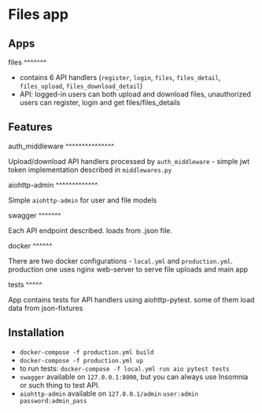 Files app
===========


Apps
---------

files
^^^^^^^

* contains 6 API handlers (`register`, `login`, `files`, `files_detail`, `files_upload`, `files_download_detail`)
* API: logged-in users can both upload and download files, unauthorized users can register, login and get files/files_details


Features
---------

auth_middleware
^^^^^^^^^^^^^^^

Upload/download API handlers processed by `auth_middleware` - simple jwt token implementation described in `middlewares.py`

aiohttp-admin
^^^^^^^^^^^^^

Simple `aiohttp-admin` for user and file models

swagger
^^^^^^^

Each API endpoint described. loads from .json file.

docker
^^^^^^

There are two docker configurations - `local.yml` and `production.yml`. production one uses nginx web-server to serve file uploads and main app


tests
^^^^^

App contains tests for API handlers using aiohttp-pytest. some of them load data from json-fixtures

Installation
------------

* `docker-compose -f production.yml build`
* `docker-compose -f production.yml up`
* to run tests: `docker-compose -f local.yml run aio pytest tests`
* `swagger` available on `127.0.0.1:8000`, but you can always use Insomnia or such thing to test API.
* `aiohttp-admin` available on `127.0.0.1/admin` `user:admin password:admin_pass`